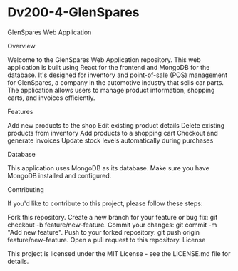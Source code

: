 # Dv200-4-GlenSpares

GlenSpares Web Application

Overview

Welcome to the GlenSpares Web Application repository. This web application is built using React for the frontend and MongoDB for the database. It's designed for inventory and point-of-sale (POS) management for GlenSpares, a company in the automotive industry that sells car parts. The application allows users to manage product information, shopping carts, and invoices efficiently.

Features

Add new products to the shop
Edit existing product details
Delete existing products from inventory
Add products to a shopping cart
Checkout and generate invoices
Update stock levels automatically during purchases

Database

This application uses MongoDB as its database. Make sure you have MongoDB installed and configured.

Contributing

If you'd like to contribute to this project, please follow these steps:

Fork this repository.
Create a new branch for your feature or bug fix: git checkout -b feature/new-feature.
Commit your changes: git commit -m "Add new feature".
Push to your forked repository: git push origin feature/new-feature.
Open a pull request to this repository.
License

This project is licensed under the MIT License - see the LICENSE.md file for details.

